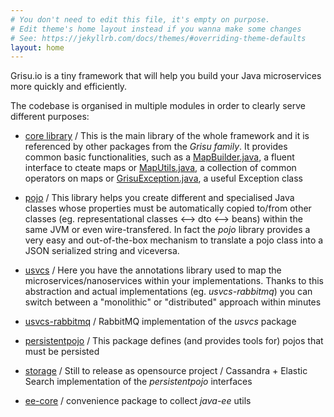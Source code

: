 ```yaml
---
# You don't need to edit this file, it's empty on purpose.
# Edit theme's home layout instead if you wanna make some changes
# See: https://jekyllrb.com/docs/themes/#overriding-theme-defaults
layout: home
---
```


Grisu.io is a tiny framework that will help you build your Java microservices more quickly and efficiently.

The codebase is organised in multiple modules in order to clearly serve different purposes:

- [core library](https://github.com/grisu-io/core) / This is the main library of the whole framework and it is referenced by other packages from the _Grisu family_. It provides common basic functionalities, such as a [MapBuilder.java](https://github.com/grisu-io/core/blob/master/src/main/java/io/grisu/core/utils/MapBuilder.java), a fluent interface to cteate maps or [MapUtils.java](https://github.com/grisu-io/core/blob/master/src/main/java/io/grisu/core/utils/MapUtils.java), a collection of common operators on maps or [GrisuException.java](https://github.com/grisu-io/core/blob/master/src/main/java/io/grisu/core/exceptions/GrisuException.java), a useful Exception class

- [pojo](https://github.com/grisu-io/pojo) / This library helps you create different and specialised Java classes whose properties must be automatically copied to/from other classes (eg. representational classes <--> dto <--> beans) within the same JVM or even wire-transfered. In fact the _pojo_ library provides a very easy and out-of-the-box mechanism to translate a pojo class into a JSON serialized string and viceversa.

- [usvcs](https://github.com/grisu-io/usvcs) / Here you have the annotations library used to map the microservices/nanoservices within your implementations. Thanks to this abstraction and actual implementations (eg. _usvcs-rabbitmq_) you can switch between a "monolithic" or "distributed" approach within minutes

- [usvcs-rabbitmq](https://github.com/grisu-io/usvcs-rabbitmq) / RabbitMQ implementation of the _usvcs_ package 

- [persistentpojo](https://github.com/grisu-io/persistentpojo) / This package defines (and provides tools for) pojos that must be persisted  

- [storage]() / Still to release as opensource project / Cassandra + Elastic Search implementation of the _persistentpojo_ interfaces

- [ee-core](https://github.com/grisu-io/ee-core) / convenience package to collect _java-ee_ utils
